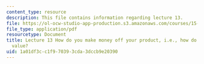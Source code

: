 ```yaml
---
content_type: resource
description: This file contains information regarding lecture 13.
file: https://ol-ocw-studio-app-production.s3.amazonaws.com/courses/15-390-new-enterprises-spring-2013/1a01df3cc1f970393cda3dccb9e20390_MIT15_390S13_lec13.pdf
file_type: application/pdf
resourcetype: Document
title: Lecture 13 How do you make money off your product, i.e., how do you capture
  value?
uid: 1a01df3c-c1f9-7039-3cda-3dccb9e20390
---
```

